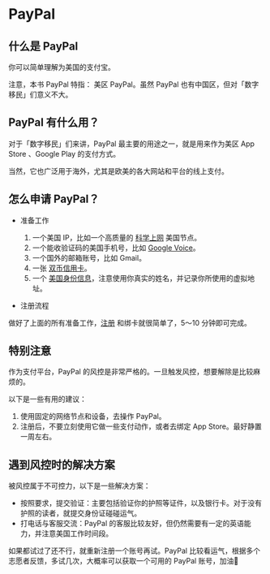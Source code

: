 # PayPal


## 什么是 PayPal

你可以简单理解为美国的支付宝。

注意，本书 PayPal 特指： 美区 PayPal。虽然 PayPal 也有中国区，但对「数字移民」们意义不大。


## PayPal 有什么用？

对于「数字移民」们来讲，PayPal 最主要的用途之一，就是用来作为美区 App Store 、Google Play 的支付方式。

当然，它也广泛用于海外，尤其是欧美的各大网站和平台的线上支付。


## 怎么申请 PayPal？

- 准备工作
  1. 一个美国 IP，比如一个高质量的 [科学上网](../general/internet.md) 美国节点。
  2. 一个能收验证码的美国手机号，比如 [Google Voice](/account/GoogleVoice.md)。
  3. 一个国外的邮箱账号，比如 Gmail。
  4. 一张 [双币信用卡](./Card.md)。
  5. 一个 [美国身份信息](./Information.md)，注意使用你真实的姓名，并记录你所使用的虚拟地址。

- 注册流程

做好了上面的所有准备工作，[注册](https://www.paypal.com/us/webapps/mpp/home) 和绑卡就很简单了，5～10 分钟即可完成。


## 特别注意

作为支付平台，PayPal 的风控是非常严格的。一旦触发风控，想要解除是比较麻烦的。

以下是一些有用的建议：

1. 使用固定的网络节点和设备，去操作 PayPal。
2. 注册后，不要立刻使用它做一些支付动作，或者去绑定 App Store。最好静置一周左右。

## 遇到风控时的解决方案

被风控属于不可控力，以下是一些解决方案：

- 按照要求，提交验证：主要包括验证你的护照等证件，以及银行卡。对于没有护照的读者，就提交身份证碰碰运气。
- 打电话与客服交流：PayPal 的客服比较友好，但仍然需要有一定的英语能力，并注意美国工作时间段。

如果都试过了还不行，就重新注册一个账号再试。PayPal 比较看运气，根据多个志愿者反馈，多试几次，大概率可以获取一个可用的 PayPal 账号，加油💪

